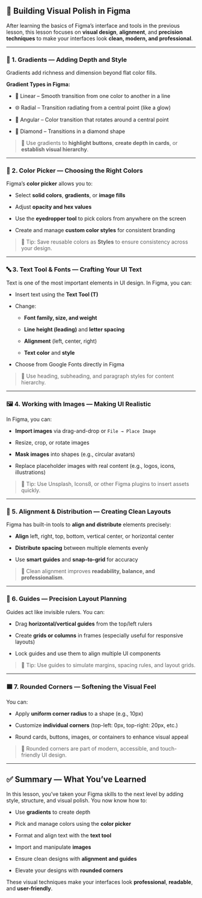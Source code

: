 ## 🎨 Building Visual Polish in Figma

After learning the basics of Figma’s interface and tools in the previous lesson, this lesson focuses on **visual design**, **alignment**, and **precision techniques** to make your interfaces look **clean, modern, and professional**.

---

### 🌈 1. Gradients — Adding Depth and Style

Gradients add richness and dimension beyond flat color fills.

**Gradient Types in Figma:**

- 🔁 Linear – Smooth transition from one color to another in a line
    
- 🌐 Radial – Transition radiating from a central point (like a glow)
    
- 🔄 Angular – Color transition that rotates around a central point
    
- 💎 Diamond – Transitions in a diamond shape
    

> 🎯 Use gradients to **highlight buttons**, **create depth in cards**, or **establish visual hierarchy**.

---

### 🎨 2. Color Picker — Choosing the Right Colors

Figma’s **color picker** allows you to:

- Select **solid colors**, **gradients**, or **image fills**
    
- Adjust **opacity and hex values**
    
- Use the **eyedropper tool** to pick colors from anywhere on the screen
    
- Create and manage **custom color styles** for consistent branding
    

> 🧠 Tip: Save reusable colors as **Styles** to ensure consistency across your design.

---

### 🔤 3. Text Tool & Fonts — Crafting Your UI Text

Text is one of the most important elements in UI design. In Figma, you can:

- Insert text using the **Text Tool (T)**
    
- Change:
    
    - **Font family, size, and weight**
        
    - **Line height (leading)** and **letter spacing**
        
    - **Alignment** (left, center, right)
        
    - **Text color** and **style**
        
- Choose from Google Fonts directly in Figma
    

> 🎯 Use heading, subheading, and paragraph styles for content hierarchy.

---

### 🖼️ 4. Working with Images — Making UI Realistic

In Figma, you can:

- **Import images** via drag-and-drop or `File → Place Image`
    
- Resize, crop, or rotate images
    
- **Mask images** into shapes (e.g., circular avatars)
    
- Replace placeholder images with real content (e.g., logos, icons, illustrations)
    

> 🧠 Tip: Use Unsplash, Icons8, or other Figma plugins to insert assets quickly.

---

### 📐 5. Alignment & Distribution — Creating Clean Layouts

Figma has built-in tools to **align and distribute** elements precisely:

- **Align** left, right, top, bottom, vertical center, or horizontal center
    
- **Distribute spacing** between multiple elements evenly
    
- Use **smart guides** and **snap-to-grid** for accuracy
    

> 🎯 Clean alignment improves **readability, balance, and professionalism**.

---

### 📏 6. Guides — Precision Layout Planning

Guides act like invisible rulers. You can:

- Drag **horizontal/vertical guides** from the top/left rulers
    
- Create **grids or columns** in frames (especially useful for responsive layouts)
    
- Lock guides and use them to align multiple UI components
    

> 🧠 Tip: Use guides to simulate margins, spacing rules, and layout grids.

---

### 🟦 7. Rounded Corners — Softening the Visual Feel

You can:

- Apply **uniform corner radius** to a shape (e.g., 10px)
    
- Customize **individual corners** (top-left: 0px, top-right: 20px, etc.)
    
- Round cards, buttons, images, or containers to enhance visual appeal
    

> 🎯 Rounded corners are part of modern, accessible, and touch-friendly UI design.

---

## ✅ Summary — What You’ve Learned

In this lesson, you’ve taken your Figma skills to the next level by adding style, structure, and visual polish. You now know how to:

- Use **gradients** to create depth
    
- Pick and manage colors using the **color picker**
    
- Format and align text with the **text tool**
    
- Import and manipulate **images**
    
- Ensure clean designs with **alignment and guides**
    
- Elevate your designs with **rounded corners**
    

These visual techniques make your interfaces look **professional**, **readable**, and **user-friendly**.